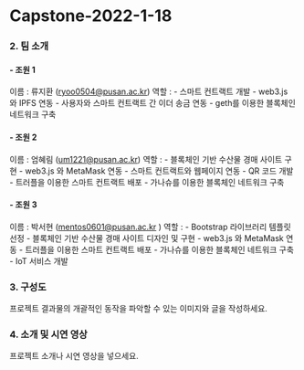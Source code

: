 # Capstone-2022-1-18

### 2. 팀 소개
#### - 조원 1
이름 : 류지환 (ryoo0504@pusan.ac.kr) 
역할 : - 스마트 컨트랙트 개발
       - web3.js 와 IPFS 연동
       - 사용자와 스마트 컨트랙트 간 이더 송금 연동
       - geth를 이용한 블록체인 네트워크 구축
       
#### - 조원 2
이름 : 엄혜림 (um1221@pusan.ac.kr) 
역할 : - 블록체인 기반 수산물 경매 사이트 구현
       - web3.js 와 MetaMask 연동
       - 스마트 컨트랙트와 웹페이지 연동
       - QR 코드 개발
       - 트러플을 이용한 스마트 컨트랙트 배포
       - 가나슈를 이용한 블록체인 네트워크 구축
    
#### - 조원 3
이름 : 박서현 (mentos0601@pusan.ac.kr ) 
역할 : - Bootstrap 라이브러리 템플릿 선정
       - 블록체인 기반 수산물 경매 사이트 디자인 및 구현
       - web3.js 와 MetaMask 연동
       - 트러플을 이용한 스마트 컨트랙트 배포
       - 가나슈를 이용한 블록체인 네트워크 구축
       - IoT 서비스 개발

### 3. 구성도
프로젝트 결과물의 개괄적인 동작을 파악할 수 있는 이미지와 글을 작성하세요.

### 4. 소개 및 시연 영상
프로젝트 소개나 시연 영상을 넣으세요.
